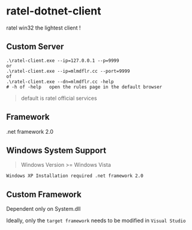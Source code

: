 # ratel-dotnet-client
ratel win32 the lightest client !

## Custom Server
```
.\ratel-client.exe --ip=127.0.0.1 --p=9999
or
.\ratel-client.exe --ip=mlmdflr.cc --port=9999
of
.\ratel-client.exe --dn=mlmdflr.cc -help 
# -h of -help   open the rules page in the default browser
```
>default is ratel official services

## Framework
.net framework 2.0

## Windows System Support
> Windows Version >= Windows Vista

`Windows XP Installation required .net framework 2.0`

## Custom Framework
Dependent only on System.dll

Ideally, only the `target framework` needs to be modified in `Visual Studio`
